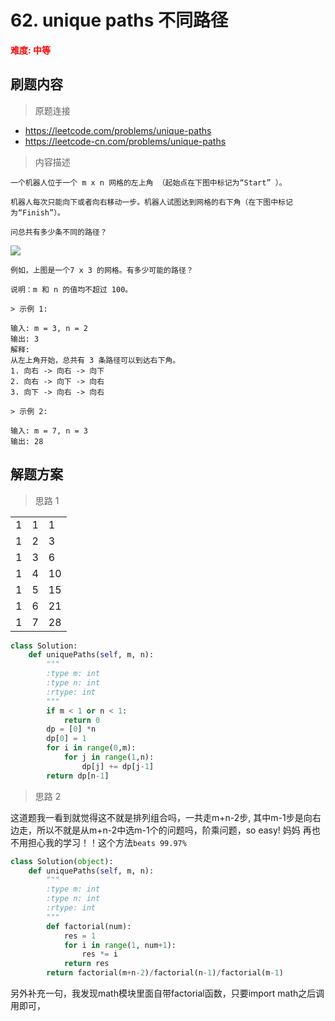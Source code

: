 # 62. unique paths 不同路径

**<font color=red>难度: 中等</font>**

## 刷题内容

> 原题连接

* https://leetcode.com/problems/unique-paths
* https://leetcode-cn.com/problems/unique-paths

> 内容描述

```
一个机器人位于一个 m x n 网格的左上角 （起始点在下图中标记为“Start” ）。

机器人每次只能向下或者向右移动一步。机器人试图达到网格的右下角（在下图中标记为“Finish”）。

问总共有多少条不同的路径？
```

![](https://leetcode-cn.com/img/problemset/robot_maze.png)

```
例如，上图是一个7 x 3 的网格。有多少可能的路径？

说明：m 和 n 的值均不超过 100。

> 示例 1:

输入: m = 3, n = 2
输出: 3
解释:
从左上角开始，总共有 3 条路径可以到达右下角。
1. 向右 -> 向右 -> 向下
2. 向右 -> 向下 -> 向右
3. 向下 -> 向右 -> 向右

> 示例 2:

输入: m = 7, n = 3
输出: 28
```

## 解题方案

> 思路 1

| | | |
| - | - | - |
| 1 | 1 | 1 |
| 1 | 2 | 3 |
| 1 | 3 | 6 |
| 1 | 4 | 10 |
| 1 | 5 | 15 |
| 1 | 6 | 21 |
| 1 | 7 | 28 |

```python
class Solution:
    def uniquePaths(self, m, n):
        """
        :type m: int
        :type n: int
        :rtype: int
        """
        if m < 1 or n < 1:
            return 0
        dp = [0] *n
        dp[0] = 1    
        for i in range(0,m):
            for j in range(1,n):
                dp[j] += dp[j-1]
        return dp[n-1]
```

> 思路 2

这道题我一看到就觉得这不就是排列组合吗，一共走m+n-2步, 其中m-1步是向右边走，所以不就是从m+n-2中选m-1个的问题吗，阶乘问题，so easy! 妈妈
再也不用担心我的学习！！这个方法```beats 99.97%```

```python
class Solution(object):
    def uniquePaths(self, m, n):
        """
        :type m: int
        :type n: int
        :rtype: int
        """
        def factorial(num):
            res = 1
            for i in range(1, num+1):
                res *= i
            return res
        return factorial(m+n-2)/factorial(n-1)/factorial(m-1)
```
另外补充一句，我发现math模块里面自带factorial函数，只要import math之后调用即可，












